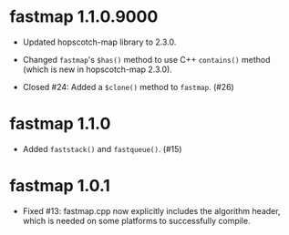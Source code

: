 fastmap 1.1.0.9000
=============

* Updated hopscotch-map library to 2.3.0.

* Changed `fastmap`'s `$has()` method to use C++ `contains()` method (which is new in hopscotch-map 2.3.0).

* Closed #24: Added a `$clone()` method to `fastmap`. (#26)

fastmap 1.1.0
=============

* Added `faststack()` and `fastqueue()`. (#15)

fastmap 1.0.1
=============

* Fixed #13: fastmap.cpp now explicitly includes the algorithm header, which is needed on some platforms to successfully compile.
